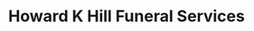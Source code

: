 ---
title: "Howard K Hill Funeral Services"
url: /new-haven/howard-k-hill-funeral-services/
shop: funeral directors
---